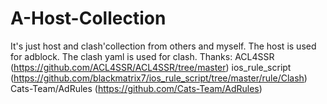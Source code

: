 # A-Host-Collection
  It's just host and clash'collection from others and myself.
  The host is used for adblock.
  The clash yaml is used for clash.
Thanks:
  ACL4SSR (https://github.com/ACL4SSR/ACL4SSR/tree/master)
  ios_rule_script (https://github.com/blackmatrix7/ios_rule_script/tree/master/rule/Clash)
  Cats-Team/AdRules (https://github.com/Cats-Team/AdRules)
